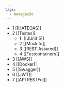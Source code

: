 ```yaml
---
tags:
  - Navegação
---
```

- 1 [[HATEOAS]]
- 2 [[Testes]]
	- 1  [[JUnit 5]]
	- 2 [[Mockito]]
	- 3 [[REST Assured]]
	- 4 [[Testcontainers]]
- 3 [[AWS]]
- 4 [[Docker]]
- 5 [[Swagger]]
- 6 [[JWT]]
- 7 [[API RESTFul]]